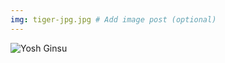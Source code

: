 ```yaml
---
img: tiger-jpg.jpg # Add image post (optional)
---
```


![Yosh Ginsu]({{site.baseurl}}/assets/img/tiger-jpg.jpg)